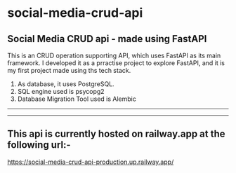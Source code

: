 # social-media-crud-api
Social Media CRUD api - made using FastAPI
------------------------------------------------------

This is an CRUD operation supporting API, which uses FastAPI as its main framework. I developed it
as a prractise project to explore FastAPI, and it is my first project made using ths tech stack.

1. As database, it uses PostgreSQL.
2. SQL engine used is psycopg2
3. Database Migration Tool used is Alembic

-----------------------------------------------------------------------------------------------
-----------------------------------------------------------------------------------------------

This api is currently hosted on railway.app at the following url:-
---------------------------------------------------------------
https://social-media-crud-api-production.up.railway.app/
